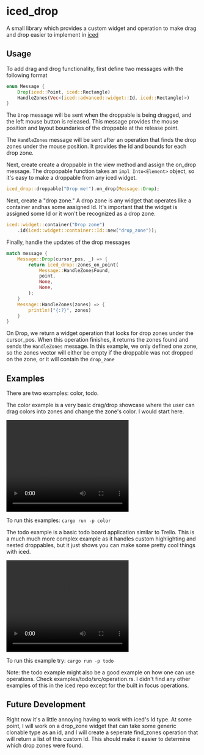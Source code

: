 # iced_drop

A small library which provides a custom widget and operation to make drag and drop easier to implement in [iced](https://github.com/iced-rs/iced/tree/master)

## Usage

To add drag and drog functionality, first define two messages with the following format

```rust
enum Message {
    Drop(iced::Point, iced::Rectangle)
    HandleZones(Vec<(iced::advanced::widget::Id, iced::Rectangle)>)
}
```

The `Drop` message will be sent when the droppable is being dragged, and the left mouse button is released. This message provides the mouse position and layout boundaries of the droppable at the release point.

The `HandleZones` message will be sent after an operation that finds the drop zones under the mouse position. It provides the Id and bounds for each drop zone.

Next, create create a droppable in the view method and assign the on_drop message. The dropopable function takes an `impl Into<Element>` object, so it's easy to make a droppable from any iced widget.

```rust
iced_drop::droppable("Drop me!").on_drop(Message::Drop);
```

Next, create a "drop zone." A drop zone is any widget that operates like a container andhas some assigned Id. It's important that the widget is assigned some Id or it won't be recognized as a drop zone.

```rust
iced::widget::container("Drop zone")
    .id(iced::widget::container::Id::new("drop_zone"));
```

Finally, handle the updates of the drop messages

```rust
match message {
    Message::Drop(cursor_pos, _) => {
        return iced_drop::zones_on_point(
            Message::HandleZonesFound,
            point,
            None,
            None,
        );
    }
    Message::HandleZones(zones) => {
        println!("{:?}", zones)
    }
}
```

On Drop, we return a widget operation that looks for drop zones under the cursor_pos. When this operation finishes, it returns the zones found and sends the `HandleZones` message. In this example, we only defined one zone, so the zones vector will either be empty if the droppable was not dropped on the zone, or it will contain the `drop_zone`

## Examples

There are two examples: color, todo.

The color example is a very basic drag/drop showcase where the user can drag colors into zones and change the zone's color. I would start here.

<video width="320" height="240" controls>
  <source src="docs/color_demo.mp4" type="video/mp4">
</video>

To run this examples: `cargo run -p color`

The todo example is a basic todo board application similar to Trello. This is a much much more complex example as it handles custom highlighting and nested droppables, but it just shows you can make some pretty cool things with iced.

<video width="320" height="240" controls>
  <source src="docs/todo_demo.mp4" type="video/mp4">
</video>

To run this example try: `cargo run -p todo`

Note: the todo example might also be a good example on how one can use operations. Check examples/todo/src/operation.rs. I didn't find any other examples of this in the iced repo except for the built in focus operations.

## Future Development

Right now it's a little annoying having to work with iced's Id type. At some point, I will work on a drop_zone widget that can take some generic clonable type as an id, and I will create a seperate find_zones operation that will return a list of this custom Id. This should make it easier to determine which drop zones were found.
